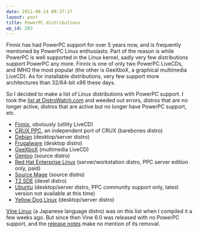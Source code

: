 ```yaml
---
date: 2011-08-14 09:37:17
layout: post
title: PowerPC distributions
wp_id: 283
---
```

Finnix has had PowerPC support for over 5 years now, and is frequently mentioned by PowerPC Linux enthusiasts. Part of the reason is while PowerPC is well supported in the Linux kernel, sadly very few distributions support PowerPC any more. Finnix is one of only two PowerPC LiveCDs, and IMHO the most popular (the other is GeeXboX, a graphical multimedia LiveCD). As for installable distributions, very few support more architectures than 32/64-bit x86 these days.

So I decided to make a list of Linux distributions with PowerPC support. I took the [list at DistroWatch.com](http://distrowatch.com/search.php?architecture=powerpc) and weeded out errors, distros that are no longer active, distros that are active but no longer have PowerPC support, etc.

  * [Finnix](http://www.finnix.org/), obviously (utility LiveCD)
  * [CRUX PPC](http://cruxppc.org/), an independent port of CRUX (barebones distro)
  * [Debian](http://www.debian.org/) (desktop/server distro)
  * [Frugalware](http://frugalware.org/) (desktop distro)
  * [GeeXboX](http://www.geexbox.org/) (multimedia LiveCD)
  * [Gentoo](http://www.gentoo.org/) (source distro)
  * [Red Hat Enterprise Linux](http://www.redhat.com/) (server/workstation distro, PPC server edition only, paid)
  * [Source Mage](http://www.sourcemage.org/) (source distro)
  * [T2 SDE](http://t2-project.org/) (devel distro)
  * [Ubuntu](http://www.ubuntu.com/) (desktop/server distro, PPC community support only, latest version not available at this time)
  * [Yellow Dog Linux](http://www.ydl.net/) (desktop/server distro)

[Vine Linux](http://www.vinelinux.org/) (a Japanese language distro) was on this list when I compiled it a few weeks ago. But since then Vine 6.0 was released with no PowerPC support, and the [release notes](http://ftp.vinelinux.org/pub/Vine/Vine-6.0/i386/RELEASE-NOTES) make no mention of its removal.
